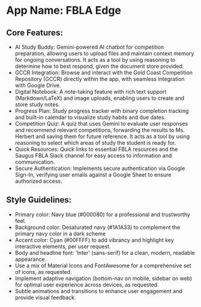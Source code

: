 # **App Name**: FBLA Edge

## Core Features:

- AI Study Buddy: Gemini-powered AI chatbot for competition preparation, allowing users to upload files and maintain context memory for ongoing conversations. It acts as a tool by using reasoning to determine how to best respond, given the document store provided.
- GCCR Integration: Browse and interact with the Gold Coast Competition Repository (GCCR) directly within the app, with seamless integration with Google Drive.
- Digital Notebook: A note-taking feature with rich text support (Markdown/LaTeX) and image uploads, enabling users to create and store study notes.
- Progress Plan: Study progress tracker with binary completion tracking and built-in calendar to visualize study habits and due dates.
- Competition Quiz: A quiz that uses Gemini to evaluate user responses and recommend relevant competitions, forwarding the results to Ms. Herbert and saving them for future reference. It acts as a tool by using reasoning to select which areas of study the student is ready for.
- Quick Resources: Quick links to essential FBLA resources and the Saugus FBLA Slack channel for easy access to information and communication.
- Secure Authentication: Implements secure authentication via Google Sign-In, verifying user emails against a Google Sheet to ensure authorized access.

## Style Guidelines:

- Primary color: Navy blue (#000080) for a professional and trustworthy feel.
- Background color: Desaturated navy (#1A1A33) to complement the primary navy color in a dark scheme
- Accent color: Cyan (#00FFFF) to add vibrancy and highlight key interactive elements, per user request.
- Body and headline font: 'Inter' (sans-serif) for a clean, modern, readable appearance.
- Use a mix of Material Icons and FontAwesome for a comprehensive set of icons, as requested.
- Implement adaptive navigation (bottom-nav on mobile, sidebar on web) for optimal user experience across devices, as requested.
- Subtle animations and transitions to enhance user engagement and provide visual feedback.